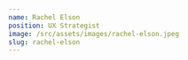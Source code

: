 ```yaml
---
name: Rachel Elson
position: UX Strategist
image: /src/assets/images/rachel-elson.jpeg
slug: rachel-elson
---
```

